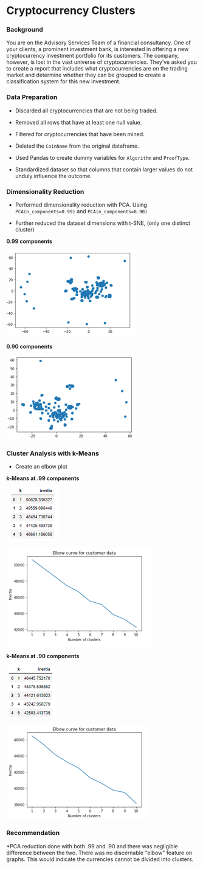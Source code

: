 # Cryptocurrency Clusters

### Background

You are on the Advisory Services Team of a financial consultancy. One of your clients, a prominent investment bank, is interested in offering a new cryptocurrency investment portfolio for its customers. The company, however, is lost in the vast universe of cryptocurrencies. They’ve asked you to create a report that includes what cryptocurrencies are on the trading market and determine whether they can be grouped to create a classification system for this new investment.


### Data Preparation

* Discarded all cryptocurrencies that are not being traded. 

* Removed all rows that have at least one null value.

* Filtered for cryptocurrencies that have been mined. 

* Deleted the `CoinName` from the original dataframe.

* Used Pandas to create dummy variables for `Algorithm` and `ProofType`.

* Standardized dataset so that columns that contain larger values do not unduly influence the outcome.

### Dimensionality Reduction

* Performed dimensionality reduction with PCA. Using `PCA(n_components=0.99)` and `PCA(n_components=0.90)` 

* Further reduced the dataset dimensions with t-SNE, (only one distinct cluster)

**0.99 components**

![scatter](images/scatter.png)

**0.90 components**

![scatter](images/scatter90.png)
### Cluster Analysis with k-Means

* Create an elbow plot 

**k-Means at .99 components**

![inertia](images/inertia.png)

![elbow](images/elbow.png)


**k-Means at .90 components**

![inertia](images/inertia90.png)

![elbow](images/elbow90.png)


### Recommendation

*PCA reduction done with both .99 and .90 and there was negligible difference between the two.  There was no discernable "elbow" feature on graphs. This would indicate the currencies cannot be divided into clusters.


